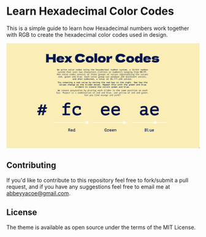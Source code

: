# Learn Hexadecimal Color Codes
This is a simple guide to learn how Hexadecimal numbers work together with RGB to create the hexadecimal color codes used in design.

![Screenshot](Screenshot.png)

## Contributing
If you'd like to contribute to this repository feel free to fork/submit a pull request, and if you have any suggestions feel free to email me at abbeyyacoe@gmail.com.

## License
The theme is available as open source under the terms of the MIT License.
